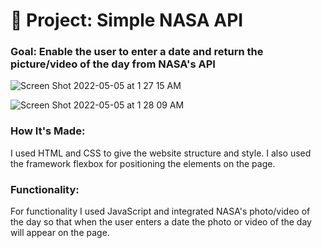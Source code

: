 # 🚀 Project: Simple NASA API

### Goal: Enable the user to enter a date and return the picture/video of the day from NASA's API

![Screen Shot 2022-05-05 at 1 27 15 AM](https://user-images.githubusercontent.com/88361309/166867614-68883525-acd0-46d2-9790-e0ad4dec7cd6.png)

![Screen Shot 2022-05-05 at 1 28 09 AM](https://user-images.githubusercontent.com/88361309/166867679-2973911c-00b0-45b0-b798-81fba917c8e6.png)



### How It's Made:
I used HTML and CSS to give the website structure and style. I also used the framework flexbox for positioning the elements on the page.

### Functionality: 
For functionality I used JavaScript and integrated NASA's photo/video of the day so that when the user enters a date the photo or video of the day will appear on the page.

